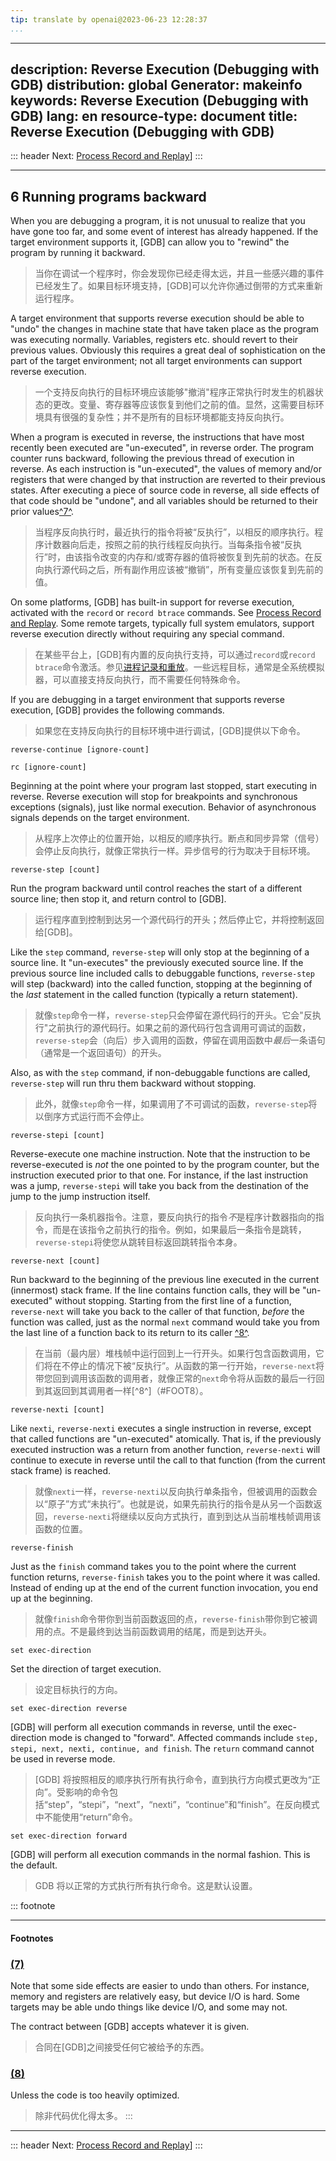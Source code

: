 ```yaml
---
tip: translate by openai@2023-06-23 12:28:37
...
```

---
description: Reverse Execution (Debugging with GDB)
distribution: global
Generator: makeinfo
keywords: Reverse Execution (Debugging with GDB)
lang: en
resource-type: document
title: Reverse Execution (Debugging with GDB)
---
::: header
Next: [Process Record and Replay](Process-Record-and-Replay.html#Process-Record-and-Replay)]
:::

---

## 6 Running programs backward


When you are debugging a program, it is not unusual to realize that you have gone too far, and some event of interest has already happened. If the target environment supports it, [GDB] can allow you to "rewind" the program by running it backward.

> 当你在调试一个程序时，你会发现你已经走得太远，并且一些感兴趣的事件已经发生了。如果目标环境支持，[GDB]可以允许你通过倒带的方式来重新运行程序。


A target environment that supports reverse execution should be able to "undo" the changes in machine state that have taken place as the program was executing normally. Variables, registers etc. should revert to their previous values. Obviously this requires a great deal of sophistication on the part of the target environment; not all target environments can support reverse execution.

> 一个支持反向执行的目标环境应该能够"撤消"程序正常执行时发生的机器状态的更改。变量、寄存器等应该恢复到他们之前的值。显然，这需要目标环境具有很强的复杂性；并不是所有的目标环境都能支持反向执行。


When a program is executed in reverse, the instructions that have most recently been executed are "un-executed", in reverse order. The program counter runs backward, following the previous thread of execution in reverse. As each instruction is "un-executed", the values of memory and/or registers that were changed by that instruction are reverted to their previous states. After executing a piece of source code in reverse, all side effects of that code should be "undone", and all variables should be returned to their prior values[^7^](#FOOT7).

> 当程序反向执行时，最近执行的指令将被“反执行”，以相反的顺序执行。程序计数器向后走，按照之前的执行线程反向执行。当每条指令被“反执行”时，由该指令改变的内存和/或寄存器的值将被恢复到先前的状态。在反向执行源代码之后，所有副作用应该被“撤销”，所有变量应该恢复到先前的值。


On some platforms, [GDB] has built-in support for reverse execution, activated with the `record` or `record btrace` commands. See [Process Record and Replay](Process-Record-and-Replay.html#Process-Record-and-Replay). Some remote targets, typically full system emulators, support reverse execution directly without requiring any special command.

> 在某些平台上，[GDB]有内置的反向执行支持，可以通过`record`或`record btrace`命令激活。参见[进程记录和重放](Process-Record-and-Replay.html#Process-Record-and-Replay)。一些远程目标，通常是全系统模拟器，可以直接支持反向执行，而不需要任何特殊命令。


If you are debugging in a target environment that supports reverse execution, [GDB] provides the following commands.

> 如果您在支持反向执行的目标环境中进行调试，[GDB]提供以下命令。

`reverse-continue [ignore-count]`

`rc [ignore-count]`


Beginning at the point where your program last stopped, start executing in reverse. Reverse execution will stop for breakpoints and synchronous exceptions (signals), just like normal execution. Behavior of asynchronous signals depends on the target environment.

> 从程序上次停止的位置开始，以相反的顺序执行。断点和同步异常（信号）会停止反向执行，就像正常执行一样。异步信号的行为取决于目标环境。

`reverse-step [count]`


Run the program backward until control reaches the start of a different source line; then stop it, and return control to [GDB].

> 运行程序直到控制到达另一个源代码行的开头；然后停止它，并将控制返回给[GDB]。


Like the `step` command, `reverse-step` will only stop at the beginning of a source line. It "un-executes" the previously executed source line. If the previous source line included calls to debuggable functions, `reverse-step` will step (backward) into the called function, stopping at the beginning of the *last* statement in the called function (typically a return statement).

> 就像`step`命令一样，`reverse-step`只会停留在源代码行的开头。它会"反执行"之前执行的源代码行。如果之前的源代码行包含调用可调试的函数，`reverse-step`会（向后）步入调用的函数，停留在调用函数中*最后*一条语句（通常是一个返回语句）的开头。


Also, as with the `step` command, if non-debuggable functions are called, `reverse-step` will run thru them backward without stopping.

> 此外，就像`step`命令一样，如果调用了不可调试的函数，`reverse-step`将以倒序方式运行而不会停止。

`reverse-stepi [count]`


Reverse-execute one machine instruction. Note that the instruction to be reverse-executed is *not* the one pointed to by the program counter, but the instruction executed prior to that one. For instance, if the last instruction was a jump, `reverse-stepi` will take you back from the destination of the jump to the jump instruction itself.

> 反向执行一条机器指令。注意，要反向执行的指令*不*是程序计数器指向的指令，而是在该指令之前执行的指令。例如，如果最后一条指令是跳转，`reverse-stepi`将使您从跳转目标返回跳转指令本身。

`reverse-next [count]`


Run backward to the beginning of the previous line executed in the current (innermost) stack frame. If the line contains function calls, they will be "un-executed" without stopping. Starting from the first line of a function, `reverse-next` will take you back to the caller of that function, *before* the function was called, just as the normal `next` command would take you from the last line of a function back to its return to its caller [^8^](#FOOT8).

> 在当前（最内层）堆栈帧中运行回到上一行开头。如果行包含函数调用，它们将在不停止的情况下被“反执行”。从函数的第一行开始，`reverse-next`将带您回到调用该函数的调用者，就像正常的`next`命令将从函数的最后一行回到其返回到其调用者一样[^8^]（#FOOT8）。

`reverse-nexti [count]`


Like `nexti`, `reverse-nexti` executes a single instruction in reverse, except that called functions are "un-executed" atomically. That is, if the previously executed instruction was a return from another function, `reverse-nexti` will continue to execute in reverse until the call to that function (from the current stack frame) is reached.

> 就像`nexti`一样，`reverse-nexti`以反向执行单条指令，但被调用的函数会以“原子”方式“未执行”。也就是说，如果先前执行的指令是从另一个函数返回，`reverse-nexti`将继续以反向方式执行，直到到达从当前堆栈帧调用该函数的位置。

`reverse-finish`


Just as the `finish` command takes you to the point where the current function returns, `reverse-finish` takes you to the point where it was called. Instead of ending up at the end of the current function invocation, you end up at the beginning.

> 就像`finish`命令带你到当前函数返回的点，`reverse-finish`带你到它被调用的点。不是最终到达当前函数调用的结尾，而是到达开头。

`set exec-direction`


Set the direction of target execution.

> 设定目标执行的方向。

`set exec-direction reverse`


[GDB] will perform all execution commands in reverse, until the exec-direction mode is changed to "forward". Affected commands include `step, stepi, next, nexti, continue, and finish`. The `return` command cannot be used in reverse mode.

> [GDB] 将按照相反的顺序执行所有执行命令，直到执行方向模式更改为“正向”。受影响的命令包括“step”，“stepi”，“next”，“nexti”，“continue”和“finish”。在反向模式中不能使用“return”命令。

`set exec-direction forward`


[GDB] will perform all execution commands in the normal fashion. This is the default.

> GDB 将以正常的方式执行所有执行命令。这是默认设置。

::: footnote

---

#### Footnotes

### [(7)](#DOCF7)

Note that some side effects are easier to undo than others. For instance, memory and registers are relatively easy, but device I/O is hard. Some targets may be able undo things like device I/O, and some may not.


The contract between [GDB] accepts whatever it is given.

> 合同在[GDB]之间接受任何它被给予的东西。

### [(8)](#DOCF8)


Unless the code is too heavily optimized.

> 除非代码优化得太多。
:::

---

::: header
Next: [Process Record and Replay](Process-Record-and-Replay.html#Process-Record-and-Replay)]
:::
